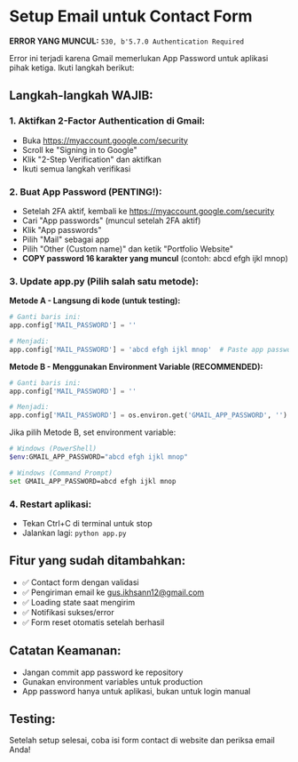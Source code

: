 # Setup Email untuk Contact Form

**ERROR YANG MUNCUL:** `530, b'5.7.0 Authentication Required`

Error ini terjadi karena Gmail memerlukan App Password untuk aplikasi pihak ketiga. Ikuti langkah berikut:

## Langkah-langkah WAJIB:

### 1. **Aktifkan 2-Factor Authentication di Gmail:**
   - Buka https://myaccount.google.com/security
   - Scroll ke "Signing in to Google"
   - Klik "2-Step Verification" dan aktifkan
   - Ikuti semua langkah verifikasi

### 2. **Buat App Password (PENTING!):**
   - Setelah 2FA aktif, kembali ke https://myaccount.google.com/security
   - Cari "App passwords" (muncul setelah 2FA aktif)
   - Klik "App passwords"
   - Pilih "Mail" sebagai app
   - Pilih "Other (Custom name)" dan ketik "Portfolio Website"
   - **COPY password 16 karakter yang muncul** (contoh: abcd efgh ijkl mnop)

### 3. **Update app.py (Pilih salah satu metode):**

**Metode A - Langsung di kode (untuk testing):**
```python
# Ganti baris ini:
app.config['MAIL_PASSWORD'] = ''

# Menjadi:
app.config['MAIL_PASSWORD'] = 'abcd efgh ijkl mnop'  # Paste app password di sini
```

**Metode B - Menggunakan Environment Variable (RECOMMENDED):**
```python
# Ganti baris ini:
app.config['MAIL_PASSWORD'] = ''

# Menjadi:
app.config['MAIL_PASSWORD'] = os.environ.get('GMAIL_APP_PASSWORD', '')
```

Jika pilih Metode B, set environment variable:
```bash
# Windows (PowerShell)
$env:GMAIL_APP_PASSWORD="abcd efgh ijkl mnop"

# Windows (Command Prompt)
set GMAIL_APP_PASSWORD=abcd efgh ijkl mnop
```

### 4. **Restart aplikasi:**
   - Tekan Ctrl+C di terminal untuk stop
   - Jalankan lagi: `python app.py`

## Fitur yang sudah ditambahkan:

- ✅ Contact form dengan validasi
- ✅ Pengiriman email ke gus.ikhsann12@gmail.com
- ✅ Loading state saat mengirim
- ✅ Notifikasi sukses/error
- ✅ Form reset otomatis setelah berhasil

## Catatan Keamanan:

- Jangan commit app password ke repository
- Gunakan environment variables untuk production
- App password hanya untuk aplikasi, bukan untuk login manual

## Testing:

Setelah setup selesai, coba isi form contact di website dan periksa email Anda!